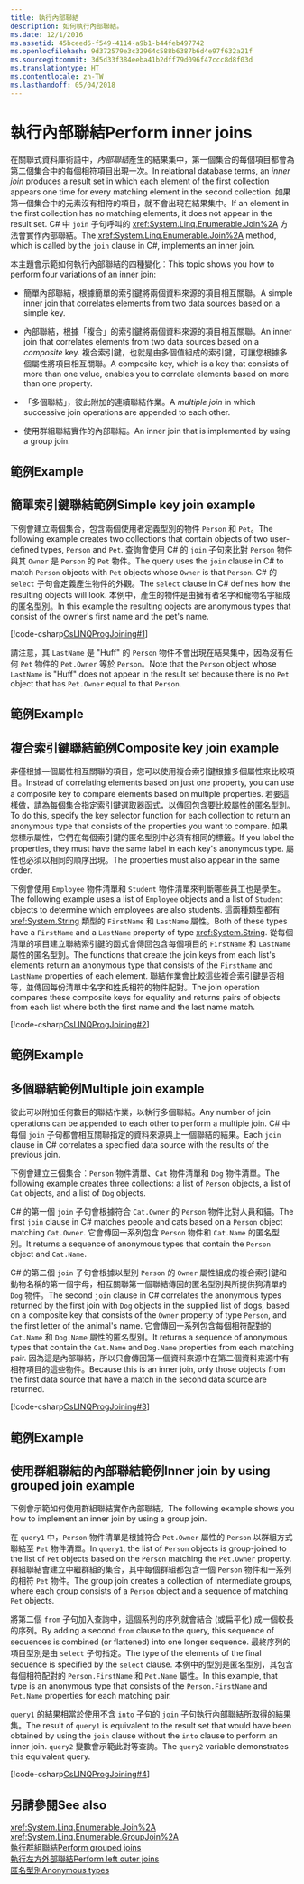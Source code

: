 ```yaml
---
title: 執行內部聯結
description: 如何執行內部聯結。
ms.date: 12/1/2016
ms.assetid: 45bceed6-f549-4114-a9b1-b44feb497742
ms.openlocfilehash: 9d372579e3c32964c588b6387b6d4e97f632a21f
ms.sourcegitcommit: 3d5d33f384eeba41b2dff79d096f47ccc8d8f03d
ms.translationtype: HT
ms.contentlocale: zh-TW
ms.lasthandoff: 05/04/2018
---
```

# <a name="perform-inner-joins"></a><span data-ttu-id="277f3-103">執行內部聯結</span><span class="sxs-lookup"><span data-stu-id="277f3-103">Perform inner joins</span></span>

<span data-ttu-id="277f3-104">在關聯式資料庫術語中，*內部聯結*產生的結果集中，第一個集合的每個項目都會為第二個集合中的每個相符項目出現一次。</span><span class="sxs-lookup"><span data-stu-id="277f3-104">In relational database terms, an *inner join* produces a result set in which each element of the first collection appears one time for every matching element in the second collection.</span></span> <span data-ttu-id="277f3-105">如果第一個集合中的元素沒有相符的項目，就不會出現在結果集中。</span><span class="sxs-lookup"><span data-stu-id="277f3-105">If an element in the first collection has no matching elements, it does not appear in the result set.</span></span> <span data-ttu-id="277f3-106">C# 中 `join` 子句呼叫的 <xref:System.Linq.Enumerable.Join%2A> 方法會實作內部聯結。</span><span class="sxs-lookup"><span data-stu-id="277f3-106">The <xref:System.Linq.Enumerable.Join%2A> method, which is called by the `join` clause in C#, implements an inner join.</span></span>  
  
 <span data-ttu-id="277f3-107">本主題會示範如何執行內部聯結的四種變化︰</span><span class="sxs-lookup"><span data-stu-id="277f3-107">This topic shows you how to perform four variations of an inner join:</span></span>  
  
-   <span data-ttu-id="277f3-108">簡單內部聯結，根據簡單的索引鍵將兩個資料來源的項目相互關聯。</span><span class="sxs-lookup"><span data-stu-id="277f3-108">A simple inner join that correlates elements from two data sources based on a simple key.</span></span>  
  
-   <span data-ttu-id="277f3-109">內部聯結，根據「複合」的索引鍵將兩個資料來源的項目相互關聯。</span><span class="sxs-lookup"><span data-stu-id="277f3-109">An inner join that correlates elements from two data sources based on a *composite* key.</span></span> <span data-ttu-id="277f3-110">複合索引鍵，也就是由多個值組成的索引鍵，可讓您根據多個屬性將項目相互關聯。</span><span class="sxs-lookup"><span data-stu-id="277f3-110">A composite key, which is a key that consists of more than one value, enables you to correlate elements based on more than one property.</span></span>  
  
-   <span data-ttu-id="277f3-111">「多個聯結」，彼此附加的連續聯結作業。</span><span class="sxs-lookup"><span data-stu-id="277f3-111">A *multiple join* in which successive join operations are appended to each other.</span></span>  
  
-   <span data-ttu-id="277f3-112">使用群組聯結實作的內部聯結。</span><span class="sxs-lookup"><span data-stu-id="277f3-112">An inner join that is implemented by using a group join.</span></span>  
  
## <a name="example"></a><span data-ttu-id="277f3-113">範例</span><span class="sxs-lookup"><span data-stu-id="277f3-113">Example</span></span>  
  
## <a name="simple-key-join-example"></a><span data-ttu-id="277f3-114">簡單索引鍵聯結範例</span><span class="sxs-lookup"><span data-stu-id="277f3-114">Simple key join example</span></span>  
 <span data-ttu-id="277f3-115">下例會建立兩個集合，包含兩個使用者定義型別的物件 `Person` 和 `Pet`。</span><span class="sxs-lookup"><span data-stu-id="277f3-115">The following example creates two collections that contain objects of two user-defined types, `Person` and `Pet`.</span></span> <span data-ttu-id="277f3-116">查詢會使用 C# 的 `join` 子句來比對 `Person` 物件與其 `Owner` 是 `Person` 的 `Pet` 物件。</span><span class="sxs-lookup"><span data-stu-id="277f3-116">The query uses the `join` clause in C# to match `Person` objects with `Pet` objects whose `Owner` is that `Person`.</span></span> <span data-ttu-id="277f3-117">C# 的 `select` 子句會定義產生物件的外觀。</span><span class="sxs-lookup"><span data-stu-id="277f3-117">The `select` clause in C# defines how the resulting objects will look.</span></span> <span data-ttu-id="277f3-118">本例中，產生的物件是由擁有者名字和寵物名字組成的匿名型別。</span><span class="sxs-lookup"><span data-stu-id="277f3-118">In this example the resulting objects are anonymous types that consist of the owner's first name and the pet's name.</span></span>  
  
 [!code-csharp[CsLINQProgJoining#1](../../../samples/snippets/csharp/concepts/linq/how-to-perform-inner-joins_1.cs)]  
  
 <span data-ttu-id="277f3-119">請注意，其 `LastName` 是 "Huff" 的 `Person` 物件不會出現在結果集中，因為沒有任何 `Pet` 物件的 `Pet.Owner` 等於 `Person`。</span><span class="sxs-lookup"><span data-stu-id="277f3-119">Note that the `Person` object whose `LastName` is "Huff" does not appear in the result set because there is no `Pet` object that has `Pet.Owner` equal to that `Person`.</span></span>  
  
## <a name="example"></a><span data-ttu-id="277f3-120">範例</span><span class="sxs-lookup"><span data-stu-id="277f3-120">Example</span></span>  
  
## <a name="composite-key-join-example"></a><span data-ttu-id="277f3-121">複合索引鍵聯結範例</span><span class="sxs-lookup"><span data-stu-id="277f3-121">Composite key join example</span></span>  
 <span data-ttu-id="277f3-122">非僅根據一個屬性相互關聯的項目，您可以使用複合索引鍵根據多個屬性來比較項目。</span><span class="sxs-lookup"><span data-stu-id="277f3-122">Instead of correlating elements based on just one property, you can use a composite key to compare elements based on multiple properties.</span></span> <span data-ttu-id="277f3-123">若要這樣做，請為每個集合指定索引鍵選取器函式，以傳回包含要比較屬性的匿名型別。</span><span class="sxs-lookup"><span data-stu-id="277f3-123">To do this, specify the key selector function for each collection to return an anonymous type that consists of the properties you want to compare.</span></span> <span data-ttu-id="277f3-124">如果您標示屬性，它們在每個索引鍵的匿名型別中必須有相同的標籤。</span><span class="sxs-lookup"><span data-stu-id="277f3-124">If you label the properties, they must have the same label in each key's anonymous type.</span></span> <span data-ttu-id="277f3-125">屬性也必須以相同的順序出現。</span><span class="sxs-lookup"><span data-stu-id="277f3-125">The properties must also appear in the same order.</span></span>  
  
 <span data-ttu-id="277f3-126">下例會使用 `Employee` 物件清單和 `Student` 物件清單來判斷哪些員工也是學生。</span><span class="sxs-lookup"><span data-stu-id="277f3-126">The following example uses a list of `Employee` objects and a list of `Student` objects to determine which employees are also students.</span></span> <span data-ttu-id="277f3-127">這兩種類型都有 <xref:System.String> 類型的 `FirstName` 和 `LastName` 屬性。</span><span class="sxs-lookup"><span data-stu-id="277f3-127">Both of these types have a `FirstName` and a `LastName` property of type <xref:System.String>.</span></span> <span data-ttu-id="277f3-128">從每個清單的項目建立聯結索引鍵的函式會傳回包含每個項目的 `FirstName` 和 `LastName` 屬性的匿名型別。</span><span class="sxs-lookup"><span data-stu-id="277f3-128">The functions that create the join keys from each list's elements return an anonymous type that consists of the `FirstName` and `LastName` properties of each element.</span></span> <span data-ttu-id="277f3-129">聯結作業會比較這些複合索引鍵是否相等，並傳回每份清單中名字和姓氏相符的物件配對。</span><span class="sxs-lookup"><span data-stu-id="277f3-129">The join operation compares these composite keys for equality and returns pairs of objects from each list where both the first name and the last name match.</span></span>  
  
 [!code-csharp[CsLINQProgJoining#2](../../../samples/snippets/csharp/concepts/linq/how-to-perform-inner-joins_2.cs)]  
  
## <a name="example"></a><span data-ttu-id="277f3-130">範例</span><span class="sxs-lookup"><span data-stu-id="277f3-130">Example</span></span>  
  
## <a name="multiple-join-example"></a><span data-ttu-id="277f3-131">多個聯結範例</span><span class="sxs-lookup"><span data-stu-id="277f3-131">Multiple join example</span></span>  
 <span data-ttu-id="277f3-132">彼此可以附加任何數目的聯結作業，以執行多個聯結。</span><span class="sxs-lookup"><span data-stu-id="277f3-132">Any number of join operations can be appended to each other to perform a multiple join.</span></span> <span data-ttu-id="277f3-133">C# 中每個 `join` 子句都會相互關聯指定的資料來源與上一個聯結的結果。</span><span class="sxs-lookup"><span data-stu-id="277f3-133">Each `join` clause in C# correlates a specified data source with the results of the previous join.</span></span>  
  
 <span data-ttu-id="277f3-134">下例會建立三個集合︰`Person` 物件清單、`Cat` 物件清單和 `Dog` 物件清單。</span><span class="sxs-lookup"><span data-stu-id="277f3-134">The following example creates three collections: a list of `Person` objects, a list of `Cat` objects, and a list of `Dog` objects.</span></span>  
  
 <span data-ttu-id="277f3-135">C# 的第一個 `join` 子句會根據符合 `Cat.Owner` 的 `Person` 物件比對人員和貓。</span><span class="sxs-lookup"><span data-stu-id="277f3-135">The first `join` clause in C# matches people and cats based on a `Person` object matching `Cat.Owner`.</span></span> <span data-ttu-id="277f3-136">它會傳回一系列包含 `Person` 物件和 `Cat.Name` 的匿名型別。</span><span class="sxs-lookup"><span data-stu-id="277f3-136">It returns a sequence of anonymous types that contain the `Person` object and `Cat.Name`.</span></span>  
  
 <span data-ttu-id="277f3-137">C# 的第二個 `join` 子句會根據以型別 `Person` 的 `Owner` 屬性組成的複合索引鍵和動物名稱的第一個字母，相互關聯第一個聯結傳回的匿名型別與所提供狗清單的 `Dog` 物件。</span><span class="sxs-lookup"><span data-stu-id="277f3-137">The second `join` clause in C# correlates the anonymous types returned by the first join with `Dog` objects in the supplied list of dogs, based on a composite key that consists of the `Owner` property of type `Person`, and the first letter of the animal's name.</span></span> <span data-ttu-id="277f3-138">它會傳回一系列包含每個相符配對的 `Cat.Name` 和 `Dog.Name` 屬性的匿名型別。</span><span class="sxs-lookup"><span data-stu-id="277f3-138">It returns a sequence of anonymous types that contain the `Cat.Name` and `Dog.Name` properties from each matching pair.</span></span> <span data-ttu-id="277f3-139">因為這是內部聯結，所以只會傳回第一個資料來源中在第二個資料來源中有相符項目的這些物件。</span><span class="sxs-lookup"><span data-stu-id="277f3-139">Because this is an inner join, only those objects from the first data source that have a match in the second data source are returned.</span></span>  
  
 [!code-csharp[CsLINQProgJoining#3](../../../samples/snippets/csharp/concepts/linq/how-to-perform-inner-joins_3.cs)]  
  
## <a name="example"></a><span data-ttu-id="277f3-140">範例</span><span class="sxs-lookup"><span data-stu-id="277f3-140">Example</span></span>  
  
## <a name="inner-join-by-using-grouped-join-example"></a><span data-ttu-id="277f3-141">使用群組聯結的內部聯結範例</span><span class="sxs-lookup"><span data-stu-id="277f3-141">Inner join by using grouped join example</span></span>  
 <span data-ttu-id="277f3-142">下例會示範如何使用群組聯結實作內部聯結。</span><span class="sxs-lookup"><span data-stu-id="277f3-142">The following example shows you how to implement an inner join by using a group join.</span></span>  
  
 <span data-ttu-id="277f3-143">在 `query1` 中，`Person` 物件清單是根據符合 `Pet.Owner` 屬性的 `Person` 以群組方式聯結至 `Pet` 物件清單。</span><span class="sxs-lookup"><span data-stu-id="277f3-143">In `query1`, the list of `Person` objects is group-joined to the list of `Pet` objects based on the `Person` matching the `Pet.Owner` property.</span></span> <span data-ttu-id="277f3-144">群組聯結會建立中繼群組的集合，其中每個群組都包含一個 `Person` 物件和一系列的相符 `Pet` 物件。</span><span class="sxs-lookup"><span data-stu-id="277f3-144">The group join creates a collection of intermediate groups, where each group consists of a `Person` object and a sequence of matching `Pet` objects.</span></span>  
  
 <span data-ttu-id="277f3-145">將第二個 `from` 子句加入查詢中，這個系列的序列就會結合 (或扁平化) 成一個較長的序列。</span><span class="sxs-lookup"><span data-stu-id="277f3-145">By adding a second `from` clause to the query, this sequence of sequences is combined (or flattened) into one longer sequence.</span></span> <span data-ttu-id="277f3-146">最終序列的項目型別是由 `select` 子句指定。</span><span class="sxs-lookup"><span data-stu-id="277f3-146">The type of the elements of the final sequence is specified by the `select` clause.</span></span> <span data-ttu-id="277f3-147">本例中的型別是匿名型別，其包含每個相符配對的 `Person.FirstName` 和 `Pet.Name` 屬性。</span><span class="sxs-lookup"><span data-stu-id="277f3-147">In this example, that type is an anonymous type that consists of the `Person.FirstName` and `Pet.Name` properties for each matching pair.</span></span>  
  
 <span data-ttu-id="277f3-148">`query1` 的結果相當於使用不含 `into` 子句的 `join` 子句執行內部聯結所取得的結果集。</span><span class="sxs-lookup"><span data-stu-id="277f3-148">The result of `query1` is equivalent to the result set that would have been obtained by using the `join` clause without the `into` clause to perform an inner join.</span></span> <span data-ttu-id="277f3-149">`query2` 變數會示範此對等查詢。</span><span class="sxs-lookup"><span data-stu-id="277f3-149">The `query2` variable demonstrates this equivalent query.</span></span>  
  
 [!code-csharp[CsLINQProgJoining#4](../../../samples/snippets/csharp/concepts/linq/how-to-perform-inner-joins_4.cs)]  
  
## <a name="see-also"></a><span data-ttu-id="277f3-150">另請參閱</span><span class="sxs-lookup"><span data-stu-id="277f3-150">See also</span></span>  
 <xref:System.Linq.Enumerable.Join%2A>  
 <xref:System.Linq.Enumerable.GroupJoin%2A>  
 [<span data-ttu-id="277f3-151">執行群組聯結</span><span class="sxs-lookup"><span data-stu-id="277f3-151">Perform grouped joins</span></span>](perform-grouped-joins.md)  
 [<span data-ttu-id="277f3-152">執行左方外部聯結</span><span class="sxs-lookup"><span data-stu-id="277f3-152">Perform left outer joins</span></span>](perform-left-outer-joins.md)  
 [<span data-ttu-id="277f3-153">匿名型別</span><span class="sxs-lookup"><span data-stu-id="277f3-153">Anonymous types</span></span>](../programming-guide/classes-and-structs/anonymous-types.md)  
 
